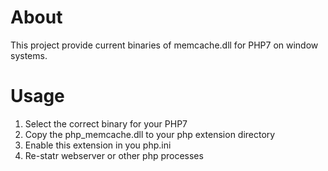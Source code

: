 # About
 
This project provide current binaries of memcache.dll for PHP7 on window systems.
 
# Usage

1. Select the correct binary for your PHP7 
2. Copy the php_memcache.dll to your php extension directory
3. Enable this extension in you php.ini
4. Re-statr webserver or other php processes

